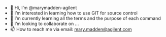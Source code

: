 - 👋 Hi, I’m @marymadden-agilent
- 👀 I’m interested in learning how to use GIT for source control 
- 🌱 I’m currently learning all the terms and the purpose of each command
- 💞️ I’m looking to collaborate on ...
- 📫 How to reach me via email: mary.madden@agilent.com

<!---
marymadden-agilent/marymadden-agilent is a ✨ special ✨ repository because its `README.md` (this file) appears on your GitHub profile.
You can click the Preview link to take a look at your changes.
--->
